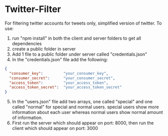 # Twitter-Filter
For filtering twitter accounts for tweets only, simplified version of twitter.
To use: 
  1) run "npm install" in both the client and server folders to get all dependencies
  2) create a public folder in server
  3) Add 1 file to a public folder under server called "credentials.json"
  4) In the "credentials.json" file add the following:
  ```json
  {
  	"consumer_key":         "your_consumer_key",
	"consumer_secret":      "your_consumer_secret",
	"access_token":         "your_access_token",
	"access_token_secret":  "your_access_token_secret"
  }
 ```
  5) In the "users.json" file add two arrays, one called "special" and one called "normal" for special and normal users. special users show more information about each     user whereas normal users show normal amount of information.
  6) First run the server which should appear on port: 8000, then run the client which should appear on port: 3000
